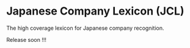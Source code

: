 # Japanese Company Lexicon (JCL)

The high coverage lexicon for Japanese company recognition.

Release soon !!!
